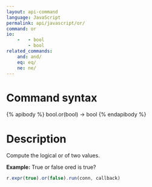 ```yaml
---
layout: api-command
language: JavaScript
permalink: api/javascript/or/
command: or
io:
    -   - bool
        - bool
related_commands:
    and: and/
    eq: eq/
    ne: ne/
---
```


# Command syntax #

{% apibody %}
bool.or(bool) &rarr; bool
{% endapibody %}

# Description #

Compute the logical or of two values.

__Example:__ True or false ored is true?

```js
r.expr(true).or(false).run(conn, callback)
```
